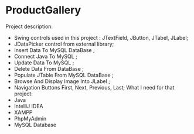 # ProductGallery
Project description:
- Swing controls used in this project : JTextField, JButton, JTabel, JLabel;
- JDataPicker control from external library;
- Insert Data To MySQL DataBase ;
- Connect Java To MySQL ;
- Update Data To MySQL  ;
- Delete Data From DataBase ;
- Populate JTable From MySQL DataBase ;
- Browse And Display Image Into JLabel ;
- Navigation Buttons First, Next, Previous, Last;
What I need for that project:
- Java
- IntelliJ IDEA
- XAMPP 
- PhpMyAdmin 
- MySQL Database
